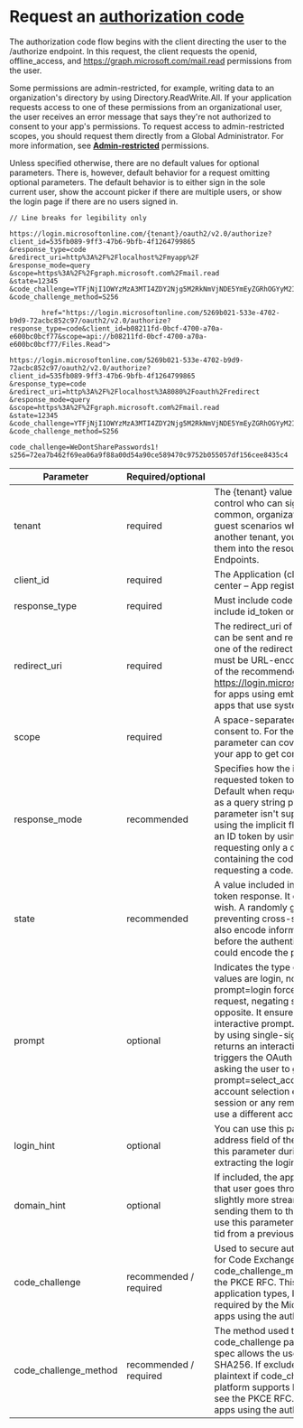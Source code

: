 # Request an **[authorization code](https://learn.microsoft.com/en-us/entra/identity-platform/v2-oauth2-auth-code-flow#request-an-authorization-code)**

The authorization code flow begins with the client directing the user to the /authorize endpoint. In this request, the client requests the openid, offline_access, and <https://graph.microsoft.com/mail.read> permissions from the user.

Some permissions are admin-restricted, for example, writing data to an organization's directory by using Directory.ReadWrite.All. If your application requests access to one of these permissions from an organizational user, the user receives an error message that says they're not authorized to consent to your app's permissions. To request access to admin-restricted scopes, you should request them directly from a Global Administrator. For more information, see **[Admin-restricted](https://learn.microsoft.com/en-us/entra/identity-platform/scopes-oidc#admin-restricted-permissions)** permissions.

Unless specified otherwise, there are no default values for optional parameters. There is, however, default behavior for a request omitting optional parameters. The default behavior is to either sign in the sole current user, show the account picker if there are multiple users, or show the login page if there are no users signed in.

```http
// Line breaks for legibility only

https://login.microsoftonline.com/{tenant}/oauth2/v2.0/authorize?
client_id=535fb089-9ff3-47b6-9bfb-4f1264799865
&response_type=code
&redirect_uri=http%3A%2F%2Flocalhost%2Fmyapp%2F
&response_mode=query
&scope=https%3A%2F%2Fgraph.microsoft.com%2Fmail.read
&state=12345
&code_challenge=YTFjNjI1OWYzMzA3MTI4ZDY2Njg5M2RkNmVjNDE5YmEyZGRhOGYyM2IzNjdmZWFhMTQ1ODg3NDcxY2Nl
&code_challenge_method=S256

        href="https://login.microsoftonline.com/5269b021-533e-4702-b9d9-72acbc852c97/oauth2/v2.0/authorize?response_type=code&client_id=b08211fd-0bcf-4700-a70a-e600bc0bcf77&scope=api://b08211fd-0bcf-4700-a70a-e600bc0bcf77/Files.Read">

https://login.microsoftonline.com/5269b021-533e-4702-b9d9-72acbc852c97/oauth2/v2.0/authorize?
client_id=535fb089-9ff3-47b6-9bfb-4f1264799865
&response_type=code
&redirect_uri=http%3A%2F%2Flocalhost%3A8080%2Foauth%2Fredirect
&response_mode=query
&scope=https%3A%2F%2Fgraph.microsoft.com%2Fmail.read
&state=12345
&code_challenge=YTFjNjI1OWYzMzA3MTI4ZDY2Njg5M2RkNmVjNDE5YmEyZGRhOGYyM2IzNjdmZWFhMTQ1ODg3NDcxY2Nl
&code_challenge_method=S256

code_challenge=WeDontSharePasswords1!
s256=72ea7b462f69ea06a9f88a00d54a90ce589470c9752b055057df156cee8435c4
```

| Parameter             | Required/optional      | Description                                                                                                                                                                                                                                                                                                                                                                                                                                                                                                                                                                                                                                                                                                                                                                                                                       |
|-----------------------|------------------------|-----------------------------------------------------------------------------------------------------------------------------------------------------------------------------------------------------------------------------------------------------------------------------------------------------------------------------------------------------------------------------------------------------------------------------------------------------------------------------------------------------------------------------------------------------------------------------------------------------------------------------------------------------------------------------------------------------------------------------------------------------------------------------------------------------------------------------------|
| tenant                | required               | The {tenant} value in the path of the request can be used to control who can sign into the application. Valid values are common, organizations, consumers, and tenant identifiers. For guest scenarios where you sign a user from one tenant into another tenant, you must provide the tenant identifier to sign them into the resource tenant. For more information, see Endpoints.                                                                                                                                                                                                                                                                                                                                                                                                                                              |
| client_id             | required               | The Application (client) ID that the Microsoft Entra admin center – App registrations experience assigned to your app.                                                                                                                                                                                                                                                                                                                                                                                                                                                                                                                                                                                                                                                                                                            |
| response_type         | required               | Must include code for the authorization code flow. Can also include id_token or token if using the hybrid flow.                                                                                                                                                                                                                                                                                                                                                                                                                                                                                                                                                                                                                                                                                                                   |
| redirect_uri          | required               | The redirect_uri of your app, where authentication responses can be sent and received by your app. It must exactly match one of the redirect URIs you registered in the portal, except it must be URL-encoded. For native and mobile apps, use one of the recommended values: <https://login.microsoftonline.com/common/oauth2/nativeclient> for apps using embedded browsers or <http://localhost> for apps that use system browsers.                                                                                                                                                                                                                                                                                                                                                                                                |
| scope                 | required               | A space-separated list of scopes that you want the user to consent to. For the /authorize leg of the request, this parameter can cover multiple resources. This value allows your app to get consent for multiple web APIs you want to call.                                                                                                                                                                                                                                                                                                                                                                                                                                                                                                                                                                                      |
| response_mode         | recommended            | Specifies how the identity platform should return the requested token to your app.  Supported values:  - query: Default when requesting an access token. Provides the code as a query string parameter on your redirect URI. The query parameter isn't supported when requesting an ID token by using the implicit flow. - fragment: Default when requesting an ID token by using the implicit flow. Also supported if requesting only a code. - form_post: Executes a POST containing the code to your redirect URI. Supported when requesting a code.                                                                                                                                                                                                                                                                           |
| state                 | recommended            | A value included in the request that is also returned in the token response. It can be a string of any content that you wish. A randomly generated unique value is typically used for preventing cross-site request forgery attacks. The value can also encode information about the user's state in the app before the authentication request occurred. For instance, it could encode the page or view they were on.                                                                                                                                                                                                                                                                                                                                                                                                             |
| prompt                | optional               | Indicates the type of user interaction that is required. Valid values are login, none, consent, and select_account.  - prompt=login forces the user to enter their credentials on that request, negating single-sign on. - prompt=none is the opposite. It ensures that the user isn't presented with any interactive prompt. If the request can't be completed silently by using single-sign on, the Microsoft identity platform returns an interaction_required error. - prompt=consent triggers the OAuth consent dialog after the user signs in, asking the user to grant permissions to the app. - prompt=select_account interrupts single sign-on providing account selection experience listing all the accounts either in session or any remembered account or an option to choose to use a different account altogether. |
| login_hint            | optional               | You can use this parameter to pre-fill the username and email address field of the sign-in page for the user. Apps can use this parameter during reauthentication, after already extracting the login_hint optional claim from an earlier sign-in.                                                                                                                                                                                                                                                                                                                                                                                                                                                                                                                                                                                |
| domain_hint           | optional               | If included, the app skips the email-based discovery process that user goes through on the sign-in page, leading to a slightly more streamlined user experience. For example, sending them to their federated identity provider. Apps can use this parameter during reauthentication, by extracting the tid from a previous sign-in.                                                                                                                                                                                                                                                                                                                                                                                                                                                                                              |
| code_challenge        | recommended / required | Used to secure authorization code grants by using Proof Key for Code Exchange (PKCE). Required if code_challenge_method is included. For more information, see the PKCE RFC. This parameter is now recommended for all application types, both public and confidential clients, and required by the Microsoft identity platform for single page apps using the authorization code flow.                                                                                                                                                                                                                                                                                                                                                                                                                                           |
| code_challenge_method | recommended / required | The method used to encode the code_verifier for the code_challenge parameter. This SHOULD be S256, but the spec allows the use of plain if the client can't support SHA256.  If excluded, code_challenge is assumed to be plaintext if code_challenge is included. The Microsoft identity platform supports both plain and S256. For more information, see the PKCE RFC. This parameter is required for single page apps using the authorization code flow.                                                                                                                                                                                                                                                                                                                                                                       |
